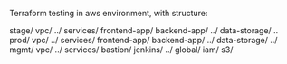 Terraform testing in aws environment, with structure:

 stage/
   vpc/
     ../
   services/
     frontend-app/
     backend-app/
     ../
   data-storage/
     ..
 prod/
   vpc/
     ../
   services/
     frontend-app/
     backend-app/
     ../
   data-storage/
     ../
 mgmt/
   vpc/
     ../
   services/
     bastion/
     jenkins/
     ../
 global/
   iam/
   s3/
   

